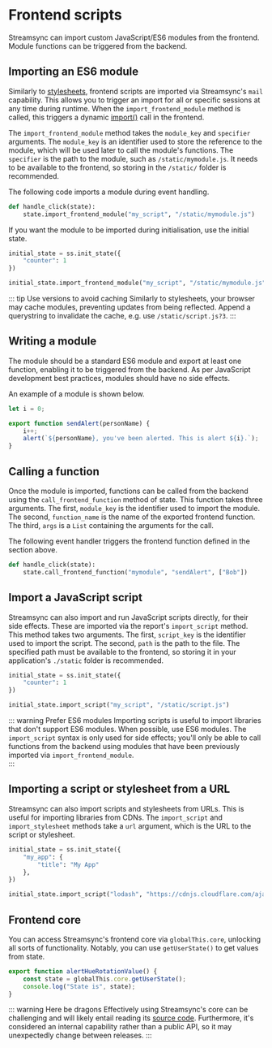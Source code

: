 # Frontend scripts

Streamsync can import custom JavaScript/ES6 modules from the frontend. Module functions can be triggered from the backend.

## Importing an ES6 module

Similarly to [stylesheets](/stylesheets), frontend scripts are imported via Streamsync's `mail` capability. This allows you to trigger an import for all or specific sessions at any time during runtime. When the `import_frontend_module` method is called, this triggers a dynamic [import()](https://developer.mozilla.org/en-US/docs/Web/JavaScript/Reference/Operators/import) call in the frontend.

The `import_frontend_module` method takes the `module_key` and `specifier` arguments. The `module_key` is an identifier used to store the reference to the module, which will be used later to call the module's functions. The `specifier` is the path to the module, such as `/static/mymodule.js`. It needs to be available to the frontend, so storing in the `/static/` folder is recommended.

The following code imports a module during event handling.

```py
def handle_click(state):
    state.import_frontend_module("my_script", "/static/mymodule.js")
```

If you want the module to be imported during initialisation, use the initial state.

```py
initial_state = ss.init_state({
    "counter": 1
})

initial_state.import_frontend_module("my_script", "/static/mymodule.js")
```

::: tip Use versions to avoid caching
Similarly to stylesheets, your browser may cache modules, preventing updates from being reflected. Append a querystring to invalidate the cache, e.g. use `/static/script.js?3`. 
:::

## Writing a module

The module should be a standard ES6 module and export at least one function, enabling it to be triggered from the backend. As per JavaScript development best practices, modules should have no side effects.

An example of a module is shown below.

```js
let i = 0;

export function sendAlert(personName) {
    i++;
    alert(`${personName}, you've been alerted. This is alert ${i}.`);
}
```

## Calling a function

Once the module is imported, functions can be called from the backend using the `call_frontend_function` method of state. This function takes three arguments. The first, `module_key` is the identifier used to import the module. The second, `function_name` is the name of the exported frontend function. The third, `args` is a `List` containing the arguments for the call. 

The following event handler triggers the frontend function defined in the section above.

```py
def handle_click(state):
    state.call_frontend_function("mymodule", "sendAlert", ["Bob"])
```

## Import a JavaScript script

Streamsync can also import and run JavaScript scripts directly, for their side effects. These are imported via the report's `import_script` method. This method takes two arguments. The first, `script_key` is the identifier used to import the script. The second, `path` is the path to the file. The specified path must be available to the frontend, so storing it in your application's `./static` folder is recommended.

```py
initial_state = ss.init_state({
    "counter": 1
})

initial_state.import_script("my_script", "/static/script.js")
```

::: warning Prefer ES6 modules
Importing scripts is useful to import libraries that don't support ES6 modules. When possible, use ES6 modules. The `import_script` syntax is only used for side effects; you'll only be able to call functions from the backend using modules that have been previously imported via `import_frontend_module`.  
:::

## Importing a script or stylesheet from a URL

Streamsync can also import scripts and stylesheets from URLs. This is useful for importing libraries from CDNs. The `import_script` and `import_stylesheet` methods take a `url` argument, which is the URL to the script or stylesheet.

```python
initial_state = ss.init_state({
    "my_app": {
        "title": "My App"
    },
})

initial_state.import_script("lodash", "https://cdnjs.cloudflare.com/ajax/libs/lodash.js/4.17.21/lodash.js")
```

## Frontend core

You can access Streamsync's frontend core via `globalThis.core`, unlocking all sorts of functionality. Notably, you can use `getUserState()` to get values from state.

```js
export function alertHueRotationValue() {
    const state = globalThis.core.getUserState();
    console.log("State is", state);
}
```

::: warning Here be dragons
Effectively using Streamsync's core can be challenging and will likely entail reading its [source code](https://github.com/streamsync-cloud/streamsync/blob/master/ui/src/core/index.ts). Furthermore, it's considered an internal capability rather than a public API, so it may unexpectedly change between releases.
:::